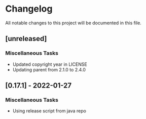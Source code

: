 # Changelog
All notable changes to this project will be documented in this file.

## [unreleased]

### Miscellaneous Tasks

- Updated copyright year in LICENSE
- Updating parent from 2.1.0 to 2.4.0

## [0.17.1] - 2022-01-27

### Miscellaneous Tasks

- Using release script from java repo

<!-- generated by git-cliff -->
